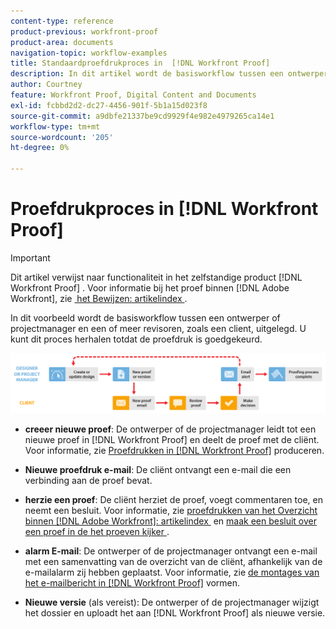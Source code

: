 ```yaml
---
content-type: reference
product-previous: workfront-proof
product-area: documents
navigation-topic: workflow-examples
title: Standaardproefdrukproces in  [!DNL Workfront Proof]
description: In dit artikel wordt de basisworkflow tussen een ontwerper of projectmanager en een of meer revisoren, zoals een client, uitgelegd.
author: Courtney
feature: Workfront Proof, Digital Content and Documents
exl-id: fcbbd2d2-dc27-4456-901f-5b1a15d023f8
source-git-commit: a9dbfe21337be9cd9929f4e982e4979265ca14e1
workflow-type: tm+mt
source-wordcount: '205'
ht-degree: 0%

---
```


# Proefdrukproces in [!DNL Workfront Proof]

<!-- Audited: 5/2025 -->

>[!IMPORTANT]
>
>Dit artikel verwijst naar functionaliteit in het zelfstandige product [!DNL Workfront Proof] . Voor informatie bij het proef binnen [!DNL Adobe Workfront], zie [&#x200B; het Bewijzen: artikelindex &#x200B;](../../../review-and-approve-work/proofing/proofing.md).

In dit voorbeeld wordt de basisworkflow tussen een ontwerper of projectmanager en een of meer revisoren, zoals een client, uitgelegd. U kunt dit proces herhalen totdat de proefdruk is goedgekeurd.

![&#x200B; basic_workflow.png &#x200B;](assets/basic_workflow.png)

* **creeer nieuwe proef**: De ontwerper of de projectmanager leidt tot een nieuwe proef in [!DNL Workfront Proof] en deelt de proef met de cliënt. Voor informatie, zie [&#x200B; Proefdrukken in  [!DNL Workfront Proof]](../../../workfront-proof/wp-work-proofsfiles/create-proofs-and-files/generate-proofs.md) produceren.

* **Nieuwe proefdruk e-mail**: De cliënt ontvangt een e-mail die een verbinding aan de proef bevat.

* **herzie een proef**: De cliënt herziet de proef, voegt commentaren toe, en neemt een besluit. Voor informatie, zie [&#x200B; proefdrukken van het Overzicht binnen  [!DNL Adobe Workfront]: artikelindex &#x200B;](../../../review-and-approve-work/proofing/reviewing-proofs-within-workfront/review-proofs-in-wf.md) en [&#x200B; maak een besluit over een proef in de het proeven kijker &#x200B;](../../../review-and-approve-work/proofing/reviewing-proofs-within-workfront/make-a-decision-on-a-proof/make-decisions-on-proof.md).

* **alarm E-mail**: De ontwerper of de projectmanager ontvangt een e-mail met een samenvatting van de overzicht van de cliënt, afhankelijk van de e-mailalarm zij hebben geplaatst. Voor informatie, zie [&#x200B; de montages van het e-mailbericht in  [!DNL Workfront Proof]](../../../workfront-proof/wp-emailsntfctns/email-alerts/config-email-notification-settings-wp.md) vormen.

* **Nieuwe versie** (als vereist): De ontwerper of de projectmanager wijzigt het dossier en uploadt het aan [!DNL Workfront Proof] als nieuwe versie.


